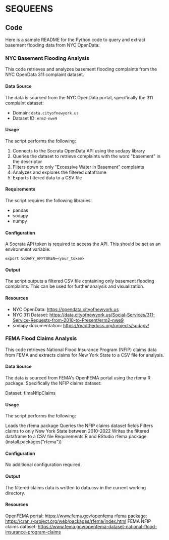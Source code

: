 # SEQUEENS



## Code 
Here is a sample README for the Python code to query and extract basement flooding data from NYC OpenData:

### NYC Basement Flooding Analysis

This code retrieves and analyzes basement flooding complaints from the NYC OpenData 311 complaint dataset.

#### Data Source

The data is sourced from the NYC OpenData portal, specifically the 311 complaint dataset:

- Domain: `data.cityofnewyork.us`
- Dataset ID: `erm2-nwe9`

#### Usage

The script performs the following:

1. Connects to the Socrata OpenData API using the sodapy library
2. Queries the dataset to retrieve complaints with the word "basement" in the descriptor
3. Filters down to only "Excessive Water in Basement" complaints 
4. Analyzes and explores the filtered dataframe
5. Exports filtered data to a CSV file

#### Requirements

The script requires the following libraries:

- pandas 
- sodapy
- numpy

#### Configuration

A Socrata API token is required to access the API. This should be set as an environment variable:

```
export SODAPY_APPTOKEN=<your_token>
```

#### Output

The script outputs a filtered CSV file containing only basement flooding complaints. This can be used for further analysis and visualization.

#### Resources

- NYC OpenData: https://opendata.cityofnewyork.us
- NYC 311 Dataset: https://data.cityofnewyork.us/Social-Services/311-Service-Requests-from-2010-to-Present/erm2-nwe9
- sodapy documentation: https://readthedocs.org/projects/sodapy/

### FEMA Flood Claims Analysis
This code retrieves National Flood Insurance Program (NFIP) claims data from FEMA and extracts claims for New York State to a CSV file for analysis.

#### Data Source
The data is sourced from FEMA's OpenFEMA portal using the rfema R package. Specifically the NFIP claims dataset:

Dataset: fimaNfipClaims
#### Usage
The script performs the following:

Loads the rfema package
Queries the NFIP claims dataset fields
Filters claims to only New York State between 2010-2022
Writes the filtered dataframe to a CSV file
Requirements
R and RStudio
rfema package (install.packages("rfema"))
#### Configuration
No additional configuration required.

#### Output
The filtered claims data is written to data.csv in the current working directory.

#### Resources
OpenFEMA portal: https://www.fema.gov/openfema
rfema package: https://cran.r-project.org/web/packages/rfema/index.html
FEMA NFIP claims dataset: https://www.fema.gov/openfema-dataset-national-flood-insurance-program-claims
 
